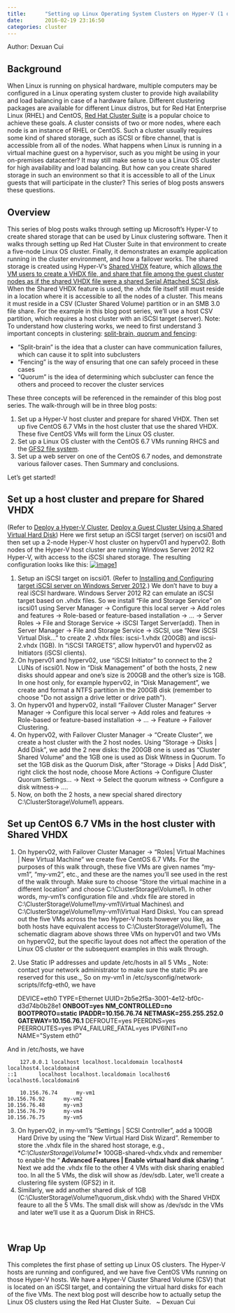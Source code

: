 ```yaml
---
title:      "Setting up Linux Operating System Clusters on Hyper-V (1 of 3)"
date:       2016-02-19 23:16:50
categories: cluster
---
```

Author: Dexuan Cui 

## **Background**

When Linux is running on physical hardware, multiple computers may be configured in a Linux operating system cluster to provide high availability and load balancing in case of a hardware failure. Different clustering packages are available for different Linux distros, but for Red Hat Enterprise Linux (RHEL) and CentOS, [Red Hat Cluster Suite](https://access.redhat.com/documentation/en-US/Red_Hat_Enterprise_Linux/5/html/Cluster_Suite_Overview/s1-rhcs-intro-CSO.html "Red Hat Cluster Suite") is a popular choice to achieve these goals. A cluster consists of two or more nodes, where each node is an instance of RHEL or CentOS. Such a cluster usually requires some kind of shared storage, such as iSCSI or fibre channel, that is accessible from all of the nodes. What happens when Linux is running in a virtual machine guest on a hypervisor, such as you might be using in your on-premises datacenter? It may still make sense to use a Linux OS cluster for high availability and load balancing. But how can you create shared storage in such an environment so that it is accessible to all of the Linux guests that will participate in the cluster? This series of blog posts answers these questions. 

## **Overview**

This series of blog posts walks through setting up Microsoft’s Hyper-V to create shared storage that can be used by Linux clustering software. Then it walks through setting up Red Hat Cluster Suite in that environment to create a five-node Linux OS cluster. Finally, it demonstrates an example application running in the cluster environment, and how a failover works. The shared storage is created using Hyper-V’s [Shared VHDX](https://technet.microsoft.com/library/dn281956.aspx) feature, which [allows the VM users to create a VHDX file, and share that file among the guest cluster nodes as if the shared VHDX file were a shared Serial Attached SCSI disk](http://searchvirtualstorage.techtarget.com/answer/How-does-the-shared-VHDX-file-feature-in-Windows-Server-2012-R2-work). When the Shared VHDX feature is used, the .vhdx file itself still must reside in a location where it is accessible to all the nodes of a cluster. This means it must reside in a CSV (Cluster Shared Volume) partition or in an SMB 3.0 file share. For the example in this blog post series, we’ll use a host CSV partition, which requires a host cluster with an iSCSI target (server). Note: To understand how clustering works, we need to first understand 3 important concepts in clustering: [split-brain, quorum and fencing](http://techthoughts.typepad.com/managing_computers/2007/10/split-brain-quo.html): 

  * “Split-brain” is the idea that a cluster can have communication failures, which can cause it to split into subclusters
  * “Fencing” is the way of ensuring that one can safely proceed in these cases
  * “Quorum” is the idea of determining which subcluster can fence the others and proceed to recover the cluster services

These three concepts will be referenced in the remainder of this blog post series. The walk-through will be in three blog posts: 
  1. Set up a Hyper-V host cluster and prepare for shared VHDX. Then set up five CentOS 6.7 VMs in the host cluster that use the shared VHDX. These five CentOS VMs will form the Linux OS cluster.
  2. Set up a Linux OS cluster with the CentOS 6.7 VMs running RHCS and the [GFS2 file system](https://en.wikipedia.org/wiki/GFS2).
  3. Set up a web server on one of the CentOS 6.7 nodes, and demonstrate various failover cases. Then Summary and conclusions.

Let’s get started! 

## **Set up a host cluster and prepare for Shared VHDX**

(Refer to [Deploy a Hyper-V Cluster](https://technet.microsoft.com/library/jj863389.aspx), [Deploy a Guest Cluster Using a Shared Virtual Hard Disk](https://technet.microsoft.com/library/dn265980.aspx)) Here we first setup an iSCSI target (server) on iscsi01 and then set up a 2-node Hyper-V host cluster on hyperv01 and hyperv02. Both nodes of the Hyper-V host cluster are running Windows Server 2012 R2 Hyper-V, with access to the iSCSI shared storage. The resulting configuration looks like this: [![image1](https://msdnshared.blob.core.windows.net/media/2016/02/image113.png)](https://msdnshared.blob.core.windows.net/media/2016/02/image113.png)

  1. Setup an iSCSI target on iscsi01. (Refer to [Installing and Configuring target iSCSI server on Windows Server 2012](http://blogs.technet.com/b/meamcs/archive/2012/03/30/installing-and-configuring-target-iscsi-server-on-windows-server-8-beta.aspx).) We don’t have to buy a real iSCSI hardware. Windows Server 2012 R2 can emulate an iSCSI target based on .vhdx files.
So we install “File and Storage Service” on iscsi01 using Server Manager -> Configure this local server -> Add roles and features -> Role-based or feature-based installation -> … -> Server Roles -> File and Storage Service -> iSCSI Target Server(add). Then in Server Manager -> File and Storage Service -> iSCSI, use “New iSCSI Virtual Disk…” to create 2 .vhdx files: iscsi-1.vhdx (200GB) and iscsi-2.vhdx (1GB). In “iSCSI TARGETS”, allow hyperv01 and hyperv02 as Initiators (iSCSI clients). 
  2. On hyperv01 and hyperv02, use “iSCSI Initiator” to connect to the 2 LUNs of iscsi01. Now in “Disk Management” of both the hosts, 2 new disks should appear and one’s size is 200GB and the other’s size is 1GB.
In one host only, for example hyperv02, in “Disk Management”, we create and format a NTFS partition in the 200GB disk (remember to choose "Do not assign a drive letter or drive path"). 
  3. On hyperv01 and hyperv02, install “Failover Cluster Manager”
Server Manager -> Configure this local server -> Add roles and features -> Role-based or feature-based installation -> … -> Feature -> Failover Clustering. 
  4. On hyperv02, with Failover Cluster Manager -> “Create Cluster”, we create a host cluster with the 2 host nodes.
Using “Storage -> Disks | Add Disk”, we add the 2 new disks: the 200GB one is used as “Cluster Shared Volume” and the 1GB one is used as Disk Witness in Quorum. To set the 1GB disk as the Quorum Disk, after “Storage -> Disks | Add Disk”, right click the host node, choose More Actions -> Configure Cluster Quorum Settings… -> Next -> Select the quorum witness -> Configure a disk witness-> …. 
  5. Now, on both the 2 hosts, a new special shared directory C:\ClusterStorage\Volume1\ appears.



## **Set up CentOS 6.7 VMs in the host cluster with Shared VHDX**

  1. On hyperv02, with Failover Cluster Manager -> “Roles| Virtual Machines | New Virtual Machine” we create five CentOS 6.7 VMs. For the purposes of this walk through, these five VMs are given names “my-vm1”, “my-vm2”, etc., and these are the names you’ll see used in the rest of the walk through.
Make sure to choose “Store the virtual machine in a different location” and choose C:\ClusterStorage\Volume1\\. In other words, my-vm1’s configuration file and .vhdx file are stored in C:\ClusterStorage\Volume1\my-vm1\Virtual Machines\ and C:\ClusterStorage\Volume1\my-vm1\Virtual Hard Disks\\. You can spread out the five VMs across the two Hyper-V hosts however you like, as both hosts have equivalent access to C:\ClusterStorage\Volume1\\. The schematic diagram above shows three VMs on hyperv01 and two VMs on hyperv02, but the specific layout does not affect the operation of the Linux OS cluster or the subsequent examples in this walk through. 
  2. Use Static IP addresses and update /etc/hosts in all 5 VMs _
Note: contact your network administrator to make sure the static IPs are reserved for this use._ So on my-vm1 in /etc/sysconfig/network-scripts/ifcfg-eth0, we have 
    
        DEVICE=eth0
    TYPE=Ethernet
    UUID=2b5e2f5a-3001-4e12-bf0c-d3d74b0b28e1
    **ONBOOT=yes** **NM_CONTROLLED=no** **BOOTPROTO=static** **IPADDR=10.156.76.74** **NETMASK=255.255.252.0** **GATEWAY=10.156.76.1** DEFROUTE=yes
    PEERDNS=yes
    PEERROUTES=yes
    IPV4_FAILURE_FATAL=yes
    IPV6INIT=no
    NAME="System eth0"

And in /etc/hosts, we have 
    
        127.0.0.1 localhost localhost.localdomain localhost4 localhost4.localdomain4
    ::1       localhost localhost.localdomain localhost6 localhost6.localdomain6
    
        10.156.76.74      my-vm1
    10.156.76.92      my-vm2
    10.156.76.48      my-vm3
    10.156.76.79      my-vm4
    10.156.76.75      my-vm5

  3. On hyperv02, in my-vm1’s “Settings | SCSI Controller”, add a 100GB Hard Drive by using the “New Virtual Hard Disk Wizard”. Remember to store the .vhdx file in the shared host storage, e.g., **C:\ClusterStorage\Volume1\** 100GB-shared-vhdx.vhdx and remember to enable the “ **Advanced Features | Enable virtual hard disk sharing** ”. Next we add the .vhdx file to the other 4 VMs with disk sharing enabled too. In all the 5 VMs, the disk will show as /dev/sdb. Later, we’ll create a clustering file system (GFS2) in it.
  4. Similarly, we add another shared disk of 1GB (C:\ClusterStorage\Volume1\quorum_disk.vhdx) with the Shared VHDX feaure to all the 5 VMs. The small disk will show as /dev/sdc in the VMs and later we’ll use it as a Quorum Disk in RHCS.

 

## **Wrap Up**

This completes the first phase of setting up Linux OS clusters. The Hyper-V hosts are running and configured, and we have five CentOS VMs running on those Hyper-V hosts. We have a Hyper-V Cluster Shared Volume (CSV) that is located on an iSCSI target, and containing the virtual hard disks for each of the five VMs. The next blog post will describe how to actually setup the Linux OS clusters using the Red Hat Cluster Suite.   ~ Dexuan Cui
